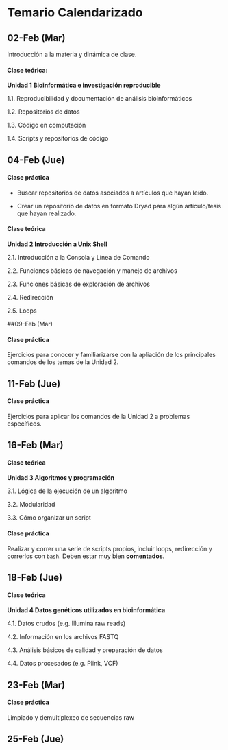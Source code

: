 # Temario Calendarizado

## 02-Feb (Mar)

Introducción a la materia y dinámica de clase.

#### Clase teórica: 

**Unidad 1 Bioinformática e investigación reproducible**
 1.1. Reproducibilidad y documentación de análisis bioinformáticos

1.2. Repositorios de datos1.3. Código en computación1.4. Scripts y repositorios de código


## 04-Feb (Jue)

#### Clase práctica

* Buscar repositorios de datos asociados a artículos que hayan leído.

* Crear un repositorio de datos en formato Dryad para algún artículo/tesis que hayan realizado.

#### Clase teórica

**Unidad 2 Introducción a Unix Shell** 2.1. Introducción a la Consola y Línea de Comando
2.2. Funciones básicas de navegación y manejo de archivos2.3. Funciones básicas de exploración de archivos2.4. Redirección2.5. Loops

##09-Feb (Mar)
#### Clase práctica 

Ejercicios para conocer y familiarizarse con la apliación de los principales comandos de los temas de la Unidad 2. 

## 11-Feb (Jue)
#### Clase práctica
Ejercicios para aplicar los comandos de la Unidad 2 a problemas específicos. 

## 16-Feb (Mar)
#### Clase teórica
**Unidad 3 Algoritmos y programación**
3.1. Lógica de la ejecución de un algoritmo3.2. Modularidad3.3. Cómo organizar un script

#### Clase práctica
Realizar y correr una serie de scripts propios, incluir loops, redirección y correrlos con `bash`. Deben estar muy bien **comentados**.
  
## 18-Feb (Jue)
#### Clase teórica

**Unidad 4 Datos genéticos utilizados en bioinformática**
4.1. Datos crudos (e.g. Illumina raw reads)4.2. Información en los archivos FASTQ4.3. Análisis básicos de calidad y preparación de datos4.4. Datos procesados (e.g. Plink, VCF)


## 23-Feb (Mar)
#### Clase práctica

Limpiado y demultiplexeo de secuencias raw

## 25-Feb (Jue)

